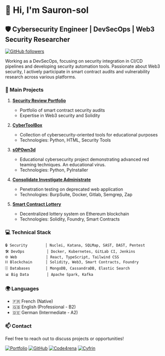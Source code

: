 # 👋 Hi, I'm Sauron-sol

## 🛡️ Cybersecurity Engineer | DevSecOps | Web3 Security Researcher

[![GitHub followers](https://img.shields.io/github/followers/Sauron-sol?label=Follow&style=social)](https://github.com/Sauron-sol)

Working as a DevSecOps, focusing on security integration in CI/CD pipelines and developing security automation tools. Passionate about Web3 security, I actively participate in smart contract audits and vulnerability research across various platforms.

### 🚀 Main Projects

1. [**Security Review Portfolio**](https://github.com/Sauron-sol/Security_Review_Portfolio)
   - Portfolio of smart contract security audits
   - Expertise in Web3 security and Solidity

2. [**CyberToolBox**](https://github.com/Sauron-sol/CyberToolBox)
   - Collection of cybersecurity-oriented tools for educational purposes
   - Technologies: Python, HTML, Security Tools

3. [**s0P0wn3d**](https://github.com/Sauron-sol/s0P0wn3d)
   - Educational cybersecurity project demonstrating advanced red teaming techniques. An educational virus.
   - Technologies: Python, PyInstaller

4. [**Consolidate Investigate Administrate**](https://github.com/Sauron-sol/Consolidate-Investigate-Administrate)
   - Penetration testing on deprecated web application
   - Technologies: BurpSuite, Docker, Gitlab, Semgrep, Zap

5. [**Smart Contract Lottery**](https://github.com/Sauron-sol/foundry-smart-contract-lottery)
   - Decentralized lottery system on Ethereum blockchain
   - Technologies: Solidity, Foundry, Smart Contracts


### 💻 Technical Stack

```text
🔒 Security        │ Nuclei, Katana, SQLMap, SAST, DAST, Pentest
🛠️ DevOps          │ Docker, Kubernetes, GitLab CI, Jenkins
🌐 Web             │ React, TypeScript, Tailwind CSS
⛓️ Blockchain      │ Solidity, Web3, Smart Contracts, Foundry
🗄️ Databases       │ MongoDB, CassandraDB, Elastic Search
📊 Big Data        │ Apache Spark, Kafka
```

### 🌍 Languages

- 🇫🇷 French (Native)
- 🇬🇧 English (Professional - B2)
- 🇩🇪 German (Intermediate - A2)

### 📫 Contact

Feel free to reach out to discuss projects or opportunities!

[![Portfolio](https://img.shields.io/badge/-Portfolio-FF0000?style=flat&logo=Safari&logoColor=white)](https://sauronsol.com/)
[![GitHub](https://img.shields.io/badge/-GitHub-181717?style=flat&logo=GitHub&logoColor=white)](https://github.com/Sauron-sol)
[![Code4rena](https://img.shields.io/badge/-Code4rena-9146FF?style=flat&logo=ethereum&logoColor=white)](https://code4rena.com/@Sauron-sol)
[![Cyfrin](https://img.shields.io/badge/-Cyfrin-00A3E0?style=flat&logo=ethereum&logoColor=white)](https://profiles.cyfrin.io/u/sauronsol) 
